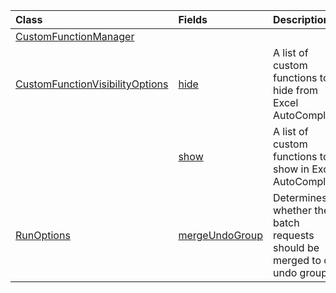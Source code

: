 | Class | Fields | Description |
|:---|:---|:---|
|[CustomFunctionManager](/javascript/api/excel/excel.customfunctionmanager)|||
|[CustomFunctionVisibilityOptions](/javascript/api/excel/excel.customfunctionvisibilityoptions)|[hide](/javascript/api/excel/excel.customfunctionvisibilityoptions#excel-excel-customfunctionvisibilityoptions-hide-member)|A list of custom functions to hide from Excel AutoComplete.|
||[show](/javascript/api/excel/excel.customfunctionvisibilityoptions#excel-excel-customfunctionvisibilityoptions-show-member)|A list of custom functions to show in Excel AutoComplete.|
|[RunOptions](/javascript/api/excel/excel.runoptions)|[mergeUndoGroup](/javascript/api/excel/excel.runoptions#excel-excel-runoptions-mergeundogroup-member)|Determines whether the batch requests should be merged to one undo group.|
